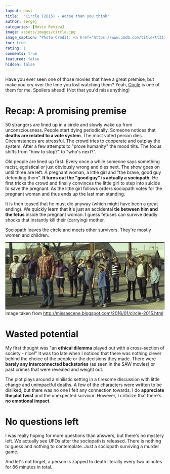 ```yaml
---
layout: post
title:  "Circle (2015) - Worse than you think"
author: sergej
categories: [Movie Review]
image: assets/images/circle.jpg
image_caption: "Photo Credit: <a href='https://www.imdb.com/title/tt3118452/mediaviewer/rm1797452544' target='_blank'>IMDb</a>"
toc: true
rating: 1
comments: true
featured: false
hidden: false
---
```


Have you ever seen one of those movies that have a great premise, but make you cry over the time you lost watching them?
Yeah, [Circle](https://www.imdb.com/title/tt3118452/) is one of them for me.
Spoilers ahead! (Not that you'd miss anything)

# Recap: A promising premise
50 strangers are lined up in a circle and slowly wake up from unconsciousness.
People start dying periodically.
Someone notices that **deaths are related to a vote system**.
The most voted person dies.
Circumstances are stressful.
The crowd tries to cooperate and outplay the system.
After a few attempts to "prove humanity" the mood tilts. 
The focus shifts from "how to stop?" to "who's next?".

Old people are lined up first.
Every once a while someone says something racist, egoistical or just obviously wrong and dies next.
The show goes on until three are left:
A pregnant woman, a little girl and "the brave, good guy defending them".
**It turns out the "good guy" is actually a sociopath.**
He first tricks the crowd and finally convinces the little girl to step into suicide to save the pregnant.
As the little girl follows orders sociopath votes for the pregnant woman and thus ends up the last man standing.

It is then teased that he must die anyway (which might have been a great ending).
We quickly learn that it's just an accidental **tie between him and the fetus** inside the pregnant woman.
I guess fetuses can survive deadly shocks that instantly kill their (carrying) mother.

Sociopath leaves the circle and meets other survivors.
They're mostly women and children.

![circle-end-scene-survivors](/assets/images/circle-end-scene.JPG)
Image taken from http://missascene.blogspot.com/2016/01/circle-2015.html

# Wasted potential
My first thought was "an **ethical dilemma** played out with a cross-section of society - nice!"
It was too late when I noticed that there was nothing clever behind the choice of the people or the decisions they made.
There were **barely any interconnected backstories** (as seen in the SAW movies) or past crimes that were revealed and weight out.

The plot plays around a nihilistic setting in a tiresome discussion with little change and unimpactful deaths.
A few of the characters were written to be disliked, but there was no one I felt any connection towards.
I do **appreciate the plot twist** and the unexpected survivor.
However, I criticize that there's **no emotional impact**.

# No questions left
I was really hoping for more questions than answers, but there's no mystery left.
We actually see UFOs after the sociopath is released.
There is nothing to guess and nothing to contemplate.
Just a sociopath surviving a murder game.

And let's not forget, a person is zapped to death literally every two minutes for 86 minutes in total.